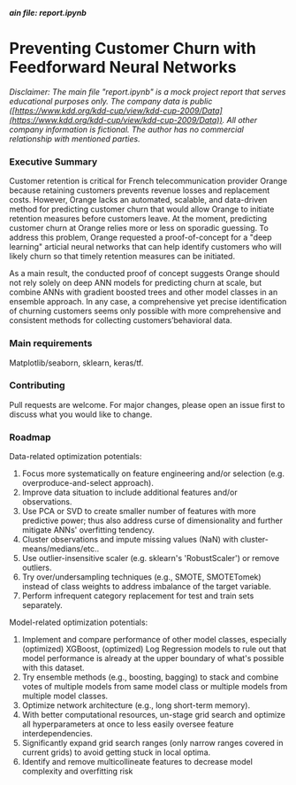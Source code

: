 ***ain file: report.ipynb***

# Preventing Customer Churn with Feedforward Neural Networks

*Disclaimer: The main file "report.ipynb" is a mock project report that serves educational purposes only. The company data is public ([https://www.kdd.org/kdd-cup/view/kdd-cup-2009/Data](https://www.kdd.org/kdd-cup/view/kdd-cup-2009/Data)). All other company information is fictional. The author has no commercial relationship with mentioned parties.*

### Executive Summary

Customer retention is critical for French telecommunication provider Orange because retaining customers prevents revenue losses and replacement costs. However, Orange lacks an automated, scalable, and data-driven method for predicting customer churn that would allow Orange to initiate retention measures before customers leave. At the moment, predicting customer churn at Orange relies more or less on sporadic guessing. To address this problem, Orange requested a proof-of-concept for a "deep learning" articial neural networks that can help identify customers who will likely churn so that timely retention measures can be initiated.

As a main result, the conducted proof of concept suggests Orange should not rely solely on deep ANN models for predicting churn at scale, but combine ANNs with gradient boosted trees and other model classes in an ensemble approach. In any case, a comprehensive yet precise identification of churning customers seems only possible with more comprehensive and consistent methods for collecting customers’behavioral data.

### Main requirements

Matplotlib/seaborn, sklearn, keras/tf.

### Contributing

Pull requests are welcome. For major changes, please open an issue first to discuss what you would like to change.

### Roadmap

Data-related optimization potentials:

1. Focus more systematically on feature engineering and/or selection (e.g. overproduce-and-select approach).
2. Improve data situation to include additional features and/or observations.
3. Use PCA or SVD to create smaller number of features with more predictive power; thus also address curse of dimensionality and further mitigate ANNs' overfitting tendency.
4. Cluster observations and impute missing values (NaN) with cluster-means/medians/etc..
5. Use outlier-insensitive scaler (e.g. sklearn's 'RobustScaler') or remove outliers.
6. Try over/undersampling techniques (e.g., SMOTE, SMOTETomek) instead of class weights to address imbalance of the target variable.
7. Perform infrequent category replacement for test and train sets separately.

Model-related optimization potentials:

1. Implement and compare performance of other model classes, especially (optimized) XGBoost, (optimized) Log Regression models to rule out that model performance is already at the upper boundary of what's possible with this dataset.
2. Try ensemble methods (e.g., boosting, bagging) to stack and combine votes of multiple models from same model class or multiple models from multiple model classes.
3. Optimize network architecture (e.g., long short-term memory).
4. With better computational resources, un-stage grid search and optimize all hyperparameters at once to less easily oversee feature interdependencies.
5. Significantly expand grid search ranges (only narrow ranges covered in current grids) to avoid getting stuck in local optima.
6. Identify and remove multicollineate features to decrease model complexity and overfitting risk
